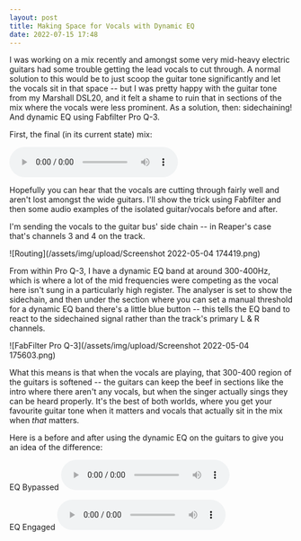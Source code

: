 ```yaml
---
layout: post
title: Making Space for Vocals with Dynamic EQ
date: 2022-07-15 17:48
---
```


I was working on a mix recently and amongst some very mid-heavy electric guitars had some trouble getting the lead vocals to cut through. A normal solution to this would be to just scoop the guitar tone significantly and let the vocals sit in that space -- but I was pretty happy with the guitar tone from my Marshall DSL20, and it felt a shame to ruin that in sections of the mix where the vocals were less prominent. As a solution, then: sidechaining! And dynamic EQ using Fabfilter Pro Q-3.

First, the final (in its current state) mix:

<audio controls=""><source src="/assets/audio/scattered fullmix.mp3" type="audio/mpeg">Your browser does not support the audio element.</audio>

Hopefully you can hear that the vocals are cutting through fairly well and aren't lost amongst the wide guitars. I'll show the trick using Fabfilter and then some audio examples of the isolated guitar/vocals before and after.

I'm sending the vocals to the guitar bus' side chain -- in Reaper's case that's channels 3 and 4 on the track. 

![Routing](/assets/img/upload/Screenshot 2022-05-04 174419.png)

From within Pro Q-3, I have a dynamic EQ band at around 300-400Hz, which is where a lot of the mid frequencies were competing as the vocal here isn't sung in a particularly high register. The analyser is set to show the sidechain, and then under the section where you can set a manual threshold for a dynamic EQ band there's a little blue button -- this tells the EQ band to react to the sidechained signal rather than the track's primary L & R channels.

![FabFilter Pro Q-3](/assets/img/upload/Screenshot 2022-05-04 175603.png)

What this means is that when the vocals are playing, that 300-400 region of the guitars is softened -- the guitars can keep the beef in sections like the intro where there aren't any vocals, but when the singer actually sings they can be heard properly. It's the best of both worlds, where you get your favourite guitar tone when it matters and vocals that actually sit in the mix when *that* matters.

Here is a before and after using the dynamic EQ on the guitars to give you an idea of the difference:

EQ Bypassed
<audio controls=""><source src="/assets/audio/vox and guitars, eq bypassed.mp3" type="audio/mpeg">Your browser does not support the audio element.</audio>

EQ Engaged
<audio controls=""><source src="/assets/audio/vox and guitars, eq'd.mp3" type="audio/mpeg">Your browser does not support the audio element.</audio>
